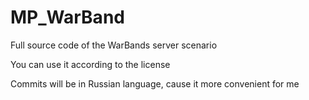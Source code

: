 # MP_WarBand
Full source code of the WarBands server scenario

You can use it according to the license

Commits will be in Russian language, cause it more convenient for me
